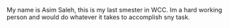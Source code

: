 My name is Asim Saleh, this is my last smester in WCC. Im a hard working person and would do whatever it takes to accomplish sny task.